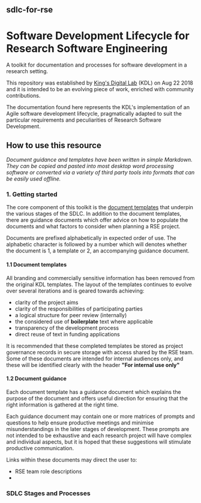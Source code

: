 ## sdlc-for-rse
# Software Development Lifecycle for Research Software Engineering

A toolkit for documentation and processes for software development in a research setting. 

This repository was established by [King's Digital Lab](www.kdl.kcl.ac.uk)  (KDL) on Aug 22 2018 and it is intended to be an evolving piece of work, enriched with community contributions.

The documentation found here represents the KDL's implementation of an Agile software development lifecycle, pragmatically adapted to suit the particular requirements and peculiarities of Research Software Development. 

## How to use this resource
*Document guidance and templates have been written in simple Markdown. They can be copied and pasted into most desktop word processing software or converted via a variety of third party tools into formats that can be easily used offline.*

### 1. Getting started
The core component of this toolkit is the [document templates](/sdlc-for-rse/document_template_index) that underpin the various stages of the SDLC.  In addition to the document templates, there are guidance documents which offer advice on how to populate the documents and what factors to consider when planning a RSE project.

Documents are prefixed alphabetically in expected order of use. The alphabetic character is followed by a number which will denotes whether the document is 1, a template or 2, an accompanying guidance document.

#### 1.1 Document templates
All branding and commercially sensitive information has been removed from the original KDL templates. The layout of the templates continues to evolve over several iterations and is geared towards achieving:

 - clarity of the project aims
 - clarity of the responsibilities of participating parties
 - a logical structure for peer review (internally)
 - the considered use of **boilerplate** text where applicable
 - transparency of the development process
 - direct reuse of text in funding applications

It is recommended that these completed templates be stored as project governance records in secure storage with access shared by the RSE team. Some of these documents are intended for internal audiences only, and these will be identified clearly with the header **"For internal use only"**

#### 1.2 Document guidance
Each document template has a guidance document which explains the purpose of the document and offers useful direction for ensuring that the right information is gathered at the right time.

Each guidance document may contain one or more matrices of prompts and questions to help ensure productive meetings and minimise misunderstandings in the later stages of development. These prompts are not intended to be exhaustive and each research project will have complex and individual aspects, but it is hoped that these suggestions will stimulate productive communication.

Links within these documents may direct the user to:

 - RSE team role descriptions
 - 

### SDLC Stages and Processes


<!--stackedit_data:
eyJoaXN0b3J5IjpbLTE3NTM1MTUwNywtMTA2MTc3OTQzOSwtMT
MxODAwNzg1OSwtMjAzOTk4MDg1M119
-->